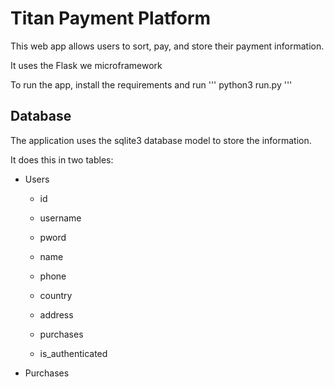 # Titan Payment Platform

This web app allows users to sort, pay, and store their payment information.

It uses the Flask we microframework 

To run the app, install the requirements and run
'''
python3 run.py
'''

## Database

The application uses the sqlite3 database model to store the information.

It does this in two tables:

- Users

    - id
    - username
    - pword
    - name
    - phone
    - country
    - address
    - purchases

    - is_authenticated


- Purchases



##